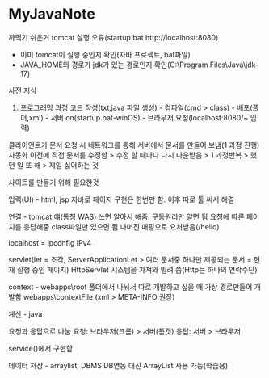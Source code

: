 # MyJavaNote

까먹기 쉬운거
tomcat 실행 오류(startup.bat http://localhost:8080)
- 이미 tomcat이 실행 중인지 확인(자바 프로젝트, bat파일)
- JAVA_HOME의 경로가 jdk가 있는 경로인지 확인(C:\Program Files\Java\jdk-17)

사전 지식

1. 프로그래밍 과정
코드 작성(txt,java 파일 생성) - 컴파일(cmd > class) - 배포(폴더,xml) - 서버 on(startup.bat-winOS) - 브라우저 요청(localhost:8080/~ 입력)

클라이언트가 문서 요청 시 네트워크를 통해 서버에서 문서를 만들어 보냄(1 과정 진행)
자동화 이전에 직접 문서를 수정함 > 수정 할 때마다 다시 다운받음 > 1 과정반복 > 했던 일 또 해 > 제일 싫어하는 것





사이트를 만들기 위해 필요한것

입력(UI) - html, jsp
자바로 페이지 구현은 한번만 함.
이후 따로 툴 써서 해결

연결 - tomcat 얘(통칭 WAS) 쓰면 알아서 해줌. 구동원리만 알면 됨
요청에 따른 페이지를 응답해줌
class파일만 있으면 됨 나머진 매핑으로 요처받음(/hello)

localhost = ipconfig IPv4

servlet(let = 조각, ServerApplicationLet > 여러 문서중 하나만 제공되는 문서 = 현재 실행 중인 페이지)
HttpServlet 시스템을 가져와 빌려 씀(Http는 하나의 연락수단)

context - webapps\root 폴더에서 나눠서 따로 개발하고 싶을 때 가상 경로만들어 개발함 webapps\contextFile (xml > META-INFO 권장)

계산 - java

요청과 응답으로 나눔
요청: 브라우저(크롬) > 서버(톰캣)
응답: 서버 > 브라우저

service()에서 구현함


데이터 저장 - arraylist, DBMS
DB연동 대신 ArrayList 사용 가능(학습용)



